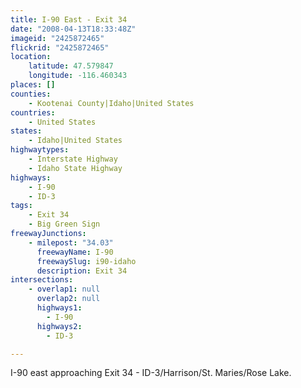 ```yaml
---
title: I-90 East - Exit 34
date: "2008-04-13T18:33:48Z"
imageid: "2425872465"
flickrid: "2425872465"
location:
    latitude: 47.579847
    longitude: -116.460343
places: []
counties:
    - Kootenai County|Idaho|United States
countries:
    - United States
states:
    - Idaho|United States
highwaytypes:
    - Interstate Highway
    - Idaho State Highway
highways:
    - I-90
    - ID-3
tags:
    - Exit 34
    - Big Green Sign
freewayJunctions:
    - milepost: "34.03"
      freewayName: I-90
      freewaySlug: i90-idaho
      description: Exit 34
intersections:
    - overlap1: null
      overlap2: null
      highways1:
        - I-90
      highways2:
        - ID-3

---
```

I-90 east approaching Exit 34 - ID-3/Harrison/St. Maries/Rose Lake.
